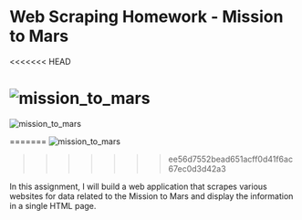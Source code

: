 # Web Scraping Homework - Mission to Mars

<<<<<<< HEAD




![mission_to_mars](Images/mission_to_mars.png)
=======
![mission_to_mars](https://user-images.githubusercontent.com/82190357/133738264-30fdb6d5-2d5a-4f31-847e-497d4abfdbac.png)

=======
![mission_to_mars](https://user-images.githubusercontent.com/82190357/133738264-30fdb6d5-2d5a-4f31-847e-497d4abfdbac.png)
>>>>>>> ee56d7552bead651acff0d41f6ac67ec0d3d42a3

In this assignment, I will build a web application that scrapes various websites for data related to the Mission to Mars and display the information in a single HTML page. 
